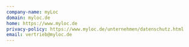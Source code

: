```yaml
---
company-name: myLoc
domain: myloc.de
home: https://www.myloc.de
privacy-policy: https://www.myloc.de/unternehmen/datenschutz.html
email: vertrieb@myloc.de
---
```




